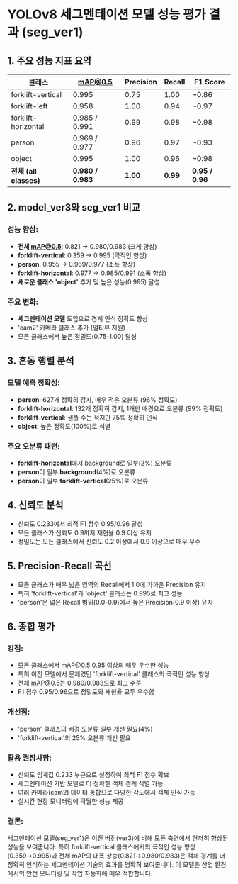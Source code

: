 # YOLOv8 세그멘테이션 모델 성능 평가 결과 (seg_ver1)

## 1. 주요 성능 지표 요약

| 클래스 | mAP@0.5 | Precision | Recall | F1 Score |
|----------|---------|-----------|--------|----------|
| forklift-vertical | 0.995 | 0.75 | 1.00 | ~0.86 |
| forklift-left | 0.958 | 1.00 | 0.94 | ~0.97 |
| forklift-horizontal | 0.985 / 0.991 | 0.99 | 0.98 | ~0.98 |
| person | 0.969 / 0.977 | 0.96 | 0.97 | ~0.93 |
| object | 0.995 | 1.00 | 0.96 | ~0.98 |
| **전체 (all classes)** | **0.980 / 0.983** | **1.00** | **0.99** | **0.95 / 0.96** |

## 2. model_ver3와 seg_ver1 비교

### 성능 향상:
- **전체 mAP@0.5**: 0.821 → 0.980/0.983 (크게 향상)
- **forklift-vertical**: 0.359 → 0.995 (극적인 향상)
- **person**: 0.955 → 0.969/0.977 (소폭 향상)
- **forklift-horizontal**: 0.977 → 0.985/0.991 (소폭 향상)
- **새로운 클래스 'object'** 추가 및 높은 성능(0.995) 달성

### 주요 변화:
- **세그멘테이션 모델** 도입으로 경계 인식 정확도 향상
- 'cam2' 카메라 클래스 추가 (멀티뷰 지원)
- 모든 클래스에서 높은 정밀도(0.75-1.00) 달성

## 3. 혼동 행렬 분석

### 모델 예측 정확성:
- **person**: 627개 정확히 감지, 매우 적은 오분류 (96% 정확도)
- **forklift-horizontal**: 132개 정확히 감지, 1개만 배경으로 오분류 (99% 정확도)
- **forklift-vertical**: 샘플 수는 적지만 75% 정확히 인식
- **object**: 높은 정확도(100%)로 식별

### 주요 오분류 패턴:
- **forklift-horizontal**에서 background로 일부(2%) 오분류
- **person**이 일부 **background**(4%)로 오분류
- **person**이 일부 **forklift-vertical**(25%)로 오분류

## 4. 신뢰도 분석

- 신뢰도 0.233에서 최적 F1 점수 0.95/0.96 달성
- 모든 클래스가 신뢰도 0.9까지 재현율 0.9 이상 유지
- 정밀도는 모든 클래스에서 신뢰도 0.2 이상에서 0.9 이상으로 매우 우수

## 5. Precision-Recall 곡선
- 모든 클래스가 매우 넓은 영역의 Recall에서 1.0에 가까운 Precision 유지
- 특히 'forklift-vertical'과 'object' 클래스는 0.995로 최고 성능
- 'person'은 넓은 Recall 범위(0.0-0.9)에서 높은 Precision(0.9 이상) 유지

## 6. 종합 평가

### 강점:
- 모든 클래스에서 mAP@0.5 0.95 이상의 매우 우수한 성능
- 특히 이전 모델에서 문제였던 'forklift-vertical' 클래스의 극적인 성능 향상
- 전체 mAP@0.5는 0.980/0.983으로 최고 수준
- F1 점수 0.95/0.96으로 정밀도와 재현율 모두 우수함

### 개선점:
- 'person' 클래스의 배경 오분류 일부 개선 필요(4%)
- 'forklift-vertical'의 25% 오분류 개선 필요

### 활용 권장사항:
- 신뢰도 임계값 0.233 부근으로 설정하여 최적 F1 점수 확보
- 세그멘테이션 기반 모델로 더 정확한 객체 경계 식별 가능
- 여러 카메라(cam2) 데이터 통합으로 다양한 각도에서 객체 인식 가능
- 실시간 현장 모니터링에 탁월한 성능 제공

### 결론:
세그멘테이션 모델(seg_ver1)은 이전 버전(ver3)에 비해 모든 측면에서 현저히 향상된 성능을 보여줍니다. 특히 forklift-vertical 클래스에서의 극적인 성능 향상(0.359→0.995)과 전체 mAP의 대폭 상승(0.821→0.980/0.983)은 객체 경계를 더 정확히 인식하는 세그멘테이션 기술의 효과를 명확히 보여줍니다. 이 모델은 산업 환경에서의 안전 모니터링 및 작업 자동화에 매우 적합합니다.